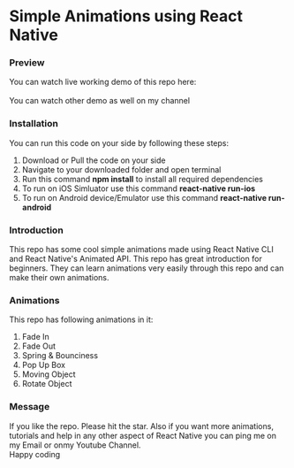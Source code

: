 # Simple Animations using React Native

<h3>Preview</h3>
You can watch live working demo of this repo here:<br>

<br>
You can watch other demo as well on my channel


<h3>Installation</h3>
You can run this code on your side by following these steps:<br>
<ol>
  <li>Download or Pull the code on your side</li>
  <li>Navigate to your downloaded folder and open terminal</li>
  <li>Run this command <strong>npm install</strong> to install all required dependencies</li>
  <li>To run on iOS Simluator use this command <strong>react-native run-ios</strong></li>
  <li>To run on Android device/Emulator use this command <strong>react-native run-android</strong></li>
</ol>

<h3>Introduction</h3>
This repo has some cool simple animations made using React Native CLI and React Native's Animated API. This repo has great introduction for beginners. They can learn animations
very easily through this repo and can make their own animations.

<h3>Animations</h3>
This repo has following animations in it:
<ol>
  <li>Fade In</li>
  <li>Fade Out</li>
  <li>Spring & Bounciness</li>
  <li>Pop Up Box</li>
  <li>Moving Object</li>
  <li>Rotate Object</li>
</ol>

<h3>Message</h3>
If you like the repo. Please hit the star. Also if you want more animations, tutorials and help in any other aspect of React Native you can ping me on my Email or onmy Youtube Channel. 
<br>
Happy coding
